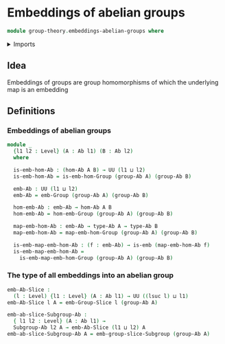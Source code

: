 # Embeddings of abelian groups

```agda
module group-theory.embeddings-abelian-groups where
```

<details><summary>Imports</summary>

```agda
open import foundation.embeddings
open import foundation.universe-levels

open import group-theory.abelian-groups
open import group-theory.embeddings-groups
open import group-theory.homomorphisms-abelian-groups
open import group-theory.subgroups-abelian-groups
```

</details>

## Idea

Embeddings of groups are group homomorphisms of which the underlying map is an
embedding

## Definitions

### Embeddings of abelian groups

```agda
module _
  {l1 l2 : Level} (A : Ab l1) (B : Ab l2)
  where

  is-emb-hom-Ab : (hom-Ab A B) → UU (l1 ⊔ l2)
  is-emb-hom-Ab = is-emb-hom-Group (group-Ab A) (group-Ab B)

  emb-Ab : UU (l1 ⊔ l2)
  emb-Ab = emb-Group (group-Ab A) (group-Ab B)

  hom-emb-Ab : emb-Ab → hom-Ab A B
  hom-emb-Ab = hom-emb-Group (group-Ab A) (group-Ab B)

  map-emb-hom-Ab : emb-Ab → type-Ab A → type-Ab B
  map-emb-hom-Ab = map-emb-hom-Group (group-Ab A) (group-Ab B)

  is-emb-map-emb-hom-Ab : (f : emb-Ab) → is-emb (map-emb-hom-Ab f)
  is-emb-map-emb-hom-Ab =
    is-emb-map-emb-hom-Group (group-Ab A) (group-Ab B)
```

### The type of all embeddings into an abelian group

```agda
emb-Ab-Slice :
  (l : Level) {l1 : Level} (A : Ab l1) → UU ((lsuc l) ⊔ l1)
emb-Ab-Slice l A = emb-Group-Slice l (group-Ab A)

emb-ab-slice-Subgroup-Ab :
  { l1 l2 : Level} (A : Ab l1) →
  Subgroup-Ab l2 A → emb-Ab-Slice (l1 ⊔ l2) A
emb-ab-slice-Subgroup-Ab A = emb-group-slice-Subgroup (group-Ab A)
```
